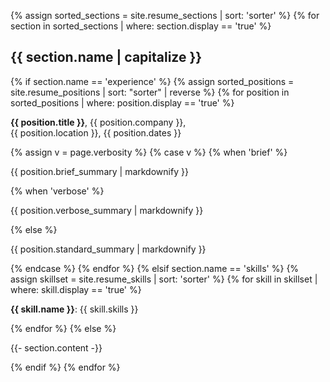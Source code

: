 {% assign sorted_sections = site.resume_sections | sort: 'sorter' %}
{% for section in sorted_sections | where: section.display == 'true' %}
<h2>{{ section.name | capitalize }}</h2>
  {% if section.name == 'experience' %}
    {% assign sorted_positions = site.resume_positions | sort: "sorter" | reverse %}
    {% for position in sorted_positions | where: position.display == 'true' %}
<p><strong>{{ position.title }}</strong>, {{ position.company }},<br/>{{ position.location }}, {{ position.dates }}</p>
        {% assign v = page.verbosity %}
        {% case v %}
          {% when 'brief' %}
<p>{{ position.brief_summary | markdownify }}</p>
          {% when 'verbose' %}
<p>{{ position.verbose_summary | markdownify }}</p>
          {% else %}
<p>{{ position.standard_summary | markdownify }}</p>
        {% endcase %}
    {% endfor %}
  {% elsif section.name == 'skills' %}
    {% assign skillset = site.resume_skills | sort: 'sorter' %}
    {% for skill in skillset | where: skill.display == 'true' %}
<p><strong>{{ skill.name }}</strong>: {{ skill.skills }}</p>
    {% endfor %}
  {% else %}
<p>{{- section.content -}}</p>
  {% endif %}
{% endfor %}
